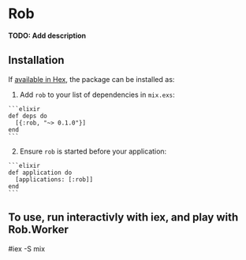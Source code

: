 # Rob

**TODO: Add description**

## Installation

If [available in Hex](https://hex.pm/docs/publish), the package can be installed as:

  1. Add `rob` to your list of dependencies in `mix.exs`:

    ```elixir
    def deps do
      [{:rob, "~> 0.1.0"}]
    end
    ```

  2. Ensure `rob` is started before your application:

    ```elixir
    def application do
      [applications: [:rob]]
    end
    ```

## To use, run interactivly with iex, and play with Rob.Worker

\#iex -S mix


